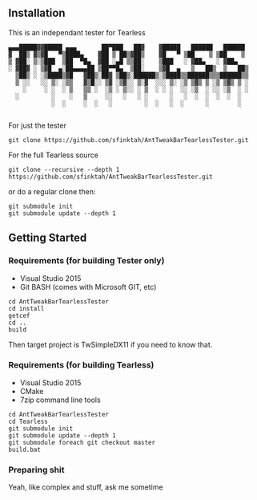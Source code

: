 ## Installation

This is an independant tester for Tearless

```
▄▄▄█████▓▓█████ ▄▄▄       ██▀███   ██▓    ▓█████   ██████   ██████ 
▓  ██▒ ▓▒▓█   ▀▒████▄    ▓██ ▒ ██▒▓██▒    ▓█   ▀ ▒██    ▒ ▒██    ▒ 
▒ ▓██░ ▒░▒███  ▒██  ▀█▄  ▓██ ░▄█ ▒▒██░    ▒███   ░ ▓██▄   ░ ▓██▄   
░ ▓██▓ ░ ▒▓█  ▄░██▄▄▄▄██ ▒██▀▀█▄  ▒██░    ▒▓█  ▄   ▒   ██▒  ▒   ██▒
  ▒██▒ ░ ░▒████▒▓█   ▓██▒░██▓ ▒██▒░██████▒░▒████▒▒██████▒▒▒██████▒▒
  ▒ ░░   ░░ ▒░ ░▒▒   ▓▒█░░ ▒▓ ░▒▓░░ ▒░▓  ░░░ ▒░ ░▒ ▒▓▒ ▒ ░▒ ▒▓▒ ▒ ░
    ░     ░ ░  ░ ▒   ▒▒ ░  ░▒ ░ ▒░░ ░ ▒  ░ ░ ░  ░░ ░▒  ░ ░░ ░▒  ░ ░
  ░         ░    ░   ▒     ░░   ░   ░ ░      ░   ░  ░  ░  ░  ░  ░  
            ░  ░     ░  ░   ░         ░  ░   ░  ░      ░        ░  
                                                                   
```


For just the tester
```shell
git clone https://github.com/sfinktah/AntTweakBarTearlessTester.git
```

For the full Tearless source
```shell
git clone --recursive --depth 1 https://github.com/sfinktah/AntTweakBarTearlessTester.git
```

or do a regular clone then:

```shell
git submodule init 
git submodule update --depth 1
```

## Getting Started

### Requirements (for building Tester only)

 - Visual Studio 2015
 - Git BASH (comes with Microsoft GIT, etc)

```shell
cd AntTweakBarTearlessTester
cd install
getcef
cd ..
build
```

Then target project is TwSimpleDX11 if you need to know that.


### Requirements (for building Tearless)

 - Visual Studio 2015
 - CMake
 - 7zip command line tools

```shell
cd AntTweakBarTearlessTester
cd Tearless
git submodule init
git submodule update --depth 1
git submodule foreach git checkout master
build.bat
```

### Preparing shit

Yeah, like complex and stuff, ask me sometime
